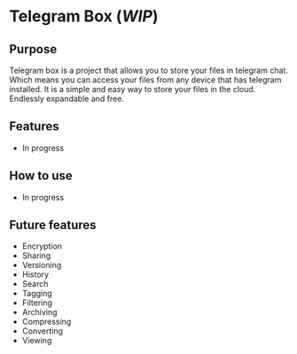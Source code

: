 # Telegram Box (*WIP*)
## Purpose
Telegram box is a project that allows you to store your files in telegram chat. Which means you can access your files from any device that has telegram installed. It is a simple and easy way to store your files in the cloud. Endlessly expandable and free.

## Features
- In progress

## How to use
- In progress

## Future features
- Encryption
- Sharing
- Versioning
- History
- Search
- Tagging
- Filtering
- Archiving
- Compressing
- Converting
- Viewing